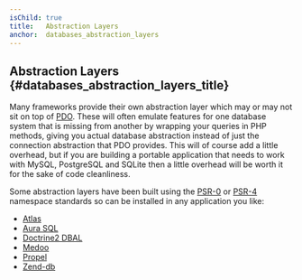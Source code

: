 ```yaml
---
isChild: true
title:   Abstraction Layers
anchor:  databases_abstraction_layers
---
```


## Abstraction Layers {#databases_abstraction_layers_title}

Many frameworks provide their own abstraction layer which may or may not sit on top of [PDO][1]. These will often
emulate features for one database system that is missing from another by wrapping your queries in PHP methods, giving
you actual database abstraction instead of just the connection abstraction that PDO provides. This will of course add a
little overhead, but if you are building a portable application that needs to work with MySQL, PostgreSQL and SQLite
then a little overhead will be worth it for the sake of code cleanliness.

Some abstraction layers have been built using the [PSR-0][psr0] or [PSR-4][psr4] namespace standards so can be
installed in any application you like:

* [Atlas][5]
* [Aura SQL][6]
* [Doctrine2 DBAL][2]
* [Medoo][8]
* [Propel][7]
* [Zend-db][4]


[1]: https://secure.php.net/book.pdo
[2]: https://www.doctrine-project.org/projects/dbal.html
[4]: https://packages.zendframework.com/docs/latest/manual/en/index.html#zendframework/zend-db
[5]: https://atlasphp.io
[6]: https://github.com/auraphp/Aura.Sql
[7]: http://propelorm.org/
[8]: https://medoo.in/
[psr0]: https://www.php-fig.org/psr/psr-0/
[psr4]: https://www.php-fig.org/psr/psr-4/
